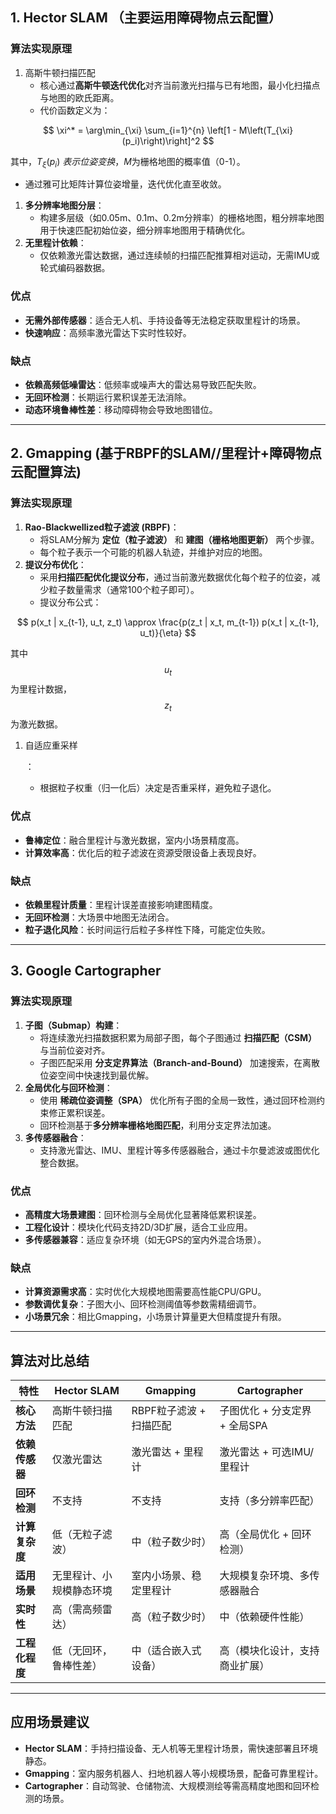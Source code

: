 ## **1. Hector SLAM （主要运用障碍物点云配置）**

### **算法实现原理**

1. 高斯牛顿扫描匹配
   - 核心通过**高斯牛顿迭代优化**对齐当前激光扫描与已有地图，最小化扫描点与地图的欧氏距离。
   - 代价函数定义为：

$$
\xi^* = \arg\min_{\xi} \sum_{i=1}^{n} \left[1 - M\left(T_{\xi}(p_i)\right)\right]^2
$$

其中，$T_{\xi}(p_i)$  $表示位姿变换，$$M$为栅格地图的概率值（0-1）。

- 通过雅可比矩阵计算位姿增量，迭代优化直至收敛。

1. **多分辨率地图分层**：
   - 构建多层级（如0.05m、0.1m、0.2m分辨率）的栅格地图，粗分辨率地图用于快速匹配初始位姿，细分辨率地图用于精确优化。
2. **无里程计依赖**：
   - 仅依赖激光雷达数据，通过连续帧的扫描匹配推算相对运动，无需IMU或轮式编码器数据。

### **优点**

- **无需外部传感器**：适合无人机、手持设备等无法稳定获取里程计的场景。
- **快速响应**：高频率激光雷达下实时性较好。

### **缺点**

- **依赖高频低噪雷达**：低频率或噪声大的雷达易导致匹配失败。
- **无回环检测**：长期运行累积误差无法消除。
- **动态环境鲁棒性差**：移动障碍物会导致地图错位。

------

## **2. Gmapping (基于RBPF的SLAM//里程计+障碍物点云配置算法)**

### **算法实现原理**

1. **Rao-Blackwellized粒子滤波 (RBPF)**：
   - 将SLAM分解为 **定位（粒子滤波）** 和 **建图（栅格地图更新）** 两个步骤。
   - 每个粒子表示一个可能的机器人轨迹，并维护对应的地图。
2. **提议分布优化**：
   - 采用**扫描匹配优化提议分布**，通过当前激光数据优化每个粒子的位姿，减少粒子数量需求（通常100个粒子即可）。
   - 提议分布公式：

$$
p(x_t | x_{t-1}, u_t, z_t) \approx \frac{p(z_t | x_t, m_{t-1}) p(x_t | x_{t-1}, u_t)}{\eta}
$$

其中 $$  u_t $$为里程计数据，$$ z_t$$ 为激光数据。

1. 自适应重采样

   ：

   - 根据粒子权重（归一化后）决定是否重采样，避免粒子退化。

### **优点**

- **鲁棒定位**：融合里程计与激光数据，室内小场景精度高。
- **计算效率高**：优化后的粒子滤波在资源受限设备上表现良好。

### **缺点**

- **依赖里程计质量**：里程计误差直接影响建图精度。
- **无回环检测**：大场景中地图无法闭合。
- **粒子退化风险**：长时间运行后粒子多样性下降，可能定位失败。

------

## **3. Google Cartographer**

### **算法实现原理**

1. **子图（Submap）构建**：
   - 将连续激光扫描数据积累为局部子图，每个子图通过 **扫描匹配（CSM）** 与当前位姿对齐。
   - 子图匹配采用 **分支定界算法（Branch-and-Bound）** 加速搜索，在离散位姿空间中快速找到最优解。
2. **全局优化与回环检测**：
   - 使用 **稀疏位姿调整（SPA）** 优化所有子图的全局一致性，通过回环检测约束修正累积误差。
   - 回环检测基于**多分辨率栅格地图匹配**，利用分支定界法加速。
3. **多传感器融合**：
   - 支持激光雷达、IMU、里程计等多传感器融合，通过卡尔曼滤波或图优化整合数据。

### **优点**

- **高精度大场景建图**：回环检测与全局优化显著降低累积误差。
- **工程化设计**：模块化代码支持2D/3D扩展，适合工业应用。
- **多传感器兼容**：适应复杂环境（如无GPS的室内外混合场景）。

### **缺点**

- **计算资源需求高**：实时优化大规模地图需要高性能CPU/GPU。
- **参数调优复杂**：子图大小、回环检测阈值等参数需精细调节。
- **小场景冗余**：相比Gmapping，小场景计算量更大但精度提升有限。

------

## **算法对比总结**

| 特性           | Hector SLAM              | Gmapping                | Cartographer                   |
| -------------- | ------------------------ | ----------------------- | ------------------------------ |
| **核心方法**   | 高斯牛顿扫描匹配         | RBPF粒子滤波 + 扫描匹配 | 子图优化 + 分支定界 + 全局SPA  |
| **依赖传感器** | 仅激光雷达               | 激光雷达 + 里程计       | 激光雷达 + 可选IMU/里程计      |
| **回环检测**   | 不支持                   | 不支持                  | 支持（多分辨率匹配）           |
| **计算复杂度** | 低（无粒子滤波）         | 中（粒子数少时）        | 高（全局优化 + 回环检测）      |
| **适用场景**   | 无里程计、小规模静态环境 | 室内小场景、稳定里程计  | 大规模复杂环境、多传感器融合   |
| **实时性**     | 高（需高频雷达）         | 高（粒子数少时）        | 中（依赖硬件性能）             |
| **工程化程度** | 低（无回环，鲁棒性差）   | 中（适合嵌入式设备）    | 高（模块化设计，支持商业扩展） |

------

## **应用场景建议**

- **Hector SLAM**：手持扫描设备、无人机等无里程计场景，需快速部署且环境静态。
- **Gmapping**：室内服务机器人、扫地机器人等小规模场景，配备可靠里程计。
- **Cartographer**：自动驾驶、仓储物流、大规模测绘等需高精度地图和回环检测的场景。

